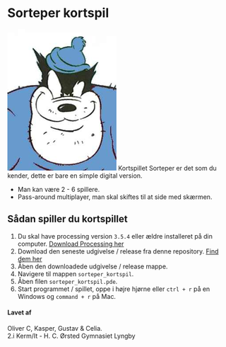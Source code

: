 # Sorteper kortspil
![Sorteper](sorteper.jpeg)
Kortspillet Sorteper er det som du kender, dette er bare en simple digital version.
* Man kan være 2 - 6 spillere.
* Pass-around multiplayer, man skal skiftes til at side med skærmen.

## Sådan spiller du kortspillet
1. Du skal have processing version `3.5.4` eller ældre installeret på din computer. [Download Processing her](https://processing.org/download/)
1. Download den seneste udgivelse / release fra denne repository. [Find dem her](https://github.com/orc13a/Sorteper-kortspil/releases)
1. Åben den downloadede udgivelse / release mappe.
1. Navigere til mappen `sorteper_kortspil`.
1. Åben filen `sorteper_kortspil.pde`.
1. Start programmet / spillet, oppe i højre hjørne eller `ctrl + r` på en Windows og `command + r` på Mac.

#### Lavet af 
Oliver C, Kasper, Gustav & Celia.<br>
2.i Kerm/It - H. C. Ørsted Gymnasiet Lyngby